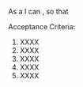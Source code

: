 As a <role> I can <capability>, so that <receive benefit>

Acceptance Criteria:

1. XXXX
2. XXXX
3. XXXX
4. XXXX
5. XXXX
